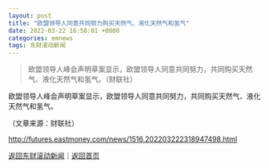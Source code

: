 ```yaml
---
layout: post
title: "欧盟领导人同意共同努力购买天然气、液化天然气和氢气"
date: 2022-03-22 16:58:01 +0800
categories: emnews
tags: 东财滚动新闻
---
```

> 欧盟领导人峰会声明草案显示，欧盟领导人同意共同努力，共同购买天然气、液化天然气和氢气。（财联社）

<p>欧盟领导人峰会声明草案显示，欧盟领导人同意共同努力，共同购买天然气、液化天然气和氢气。</p><p class="em_media">（文章来源：财联社）</p>

<http://futures.eastmoney.com/news/1516,202203222318947498.html>

[返回东财滚动新闻](//finews.withounder.com/emnews/)｜[返回首页](//finews.withounder.com/)